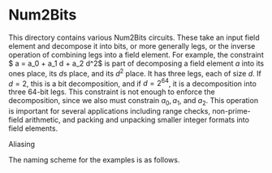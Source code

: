 # Num2Bits

This directory contains various Num2Bits circuits. These take an input field element and decompose it into bits, or more generally legs, or the inverse operation of combining legs into a field element.  For example, the constraint $ a = a_0  + a_1 d + a_2 d^2$ is part of decomposing a field element $a$ into its ones place, its $d$s place, and its $d^2$ place.  It has three legs, each of size $d$.  If $d=2$, this is a bit decomposition, and if $d=2^64$, it is a decomposition into three 64-bit legs.  This constraint is not enough to enforce the decomposition, since we also must constrain $a_0,a_1,$ and $a_2$.  This operation is important for several applications including range checks, non-prime-field arithmetic, and packing and unpacking smaller integer formats into field elements. 

Aliasing


The naming scheme for the examples is as follows. 


